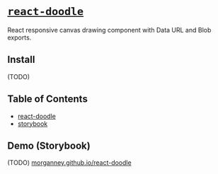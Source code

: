 # [`react-doodle`](https://www.npmjs.com/package/react-doodle)

React responsive canvas drawing component with Data URL and Blob exports.

## Install

(TODO)

## Table of Contents

* [react-doodle](./packages/react-doodle)
* [storybook](./packages/story)

## Demo (Storybook)

(TODO)
[morganney.github.io/react-doodle](https://morganney.github.io/react-doodle/)
